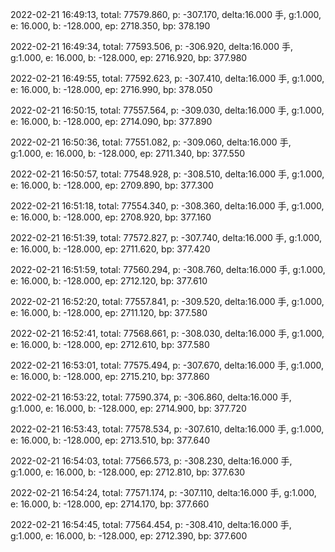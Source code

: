 2022-02-21 16:49:13, total: 77579.860, p: -307.170, delta:16.000 手, g:1.000, e: 16.000, b: -128.000, ep: 2718.350, bp: 378.190

2022-02-21 16:49:34, total: 77593.506, p: -306.920, delta:16.000 手, g:1.000, e: 16.000, b: -128.000, ep: 2716.920, bp: 377.980

2022-02-21 16:49:55, total: 77592.623, p: -307.410, delta:16.000 手, g:1.000, e: 16.000, b: -128.000, ep: 2716.990, bp: 378.050

2022-02-21 16:50:15, total: 77557.564, p: -309.030, delta:16.000 手, g:1.000, e: 16.000, b: -128.000, ep: 2714.090, bp: 377.890

2022-02-21 16:50:36, total: 77551.082, p: -309.060, delta:16.000 手, g:1.000, e: 16.000, b: -128.000, ep: 2711.340, bp: 377.550

2022-02-21 16:50:57, total: 77548.928, p: -308.510, delta:16.000 手, g:1.000, e: 16.000, b: -128.000, ep: 2709.890, bp: 377.300

2022-02-21 16:51:18, total: 77554.340, p: -308.360, delta:16.000 手, g:1.000, e: 16.000, b: -128.000, ep: 2708.920, bp: 377.160

2022-02-21 16:51:39, total: 77572.827, p: -307.740, delta:16.000 手, g:1.000, e: 16.000, b: -128.000, ep: 2711.620, bp: 377.420

2022-02-21 16:51:59, total: 77560.294, p: -308.760, delta:16.000 手, g:1.000, e: 16.000, b: -128.000, ep: 2712.120, bp: 377.610

2022-02-21 16:52:20, total: 77557.841, p: -309.520, delta:16.000 手, g:1.000, e: 16.000, b: -128.000, ep: 2711.120, bp: 377.580

2022-02-21 16:52:41, total: 77568.661, p: -308.030, delta:16.000 手, g:1.000, e: 16.000, b: -128.000, ep: 2712.610, bp: 377.580

2022-02-21 16:53:01, total: 77575.494, p: -307.670, delta:16.000 手, g:1.000, e: 16.000, b: -128.000, ep: 2715.210, bp: 377.860

2022-02-21 16:53:22, total: 77590.374, p: -306.860, delta:16.000 手, g:1.000, e: 16.000, b: -128.000, ep: 2714.900, bp: 377.720

2022-02-21 16:53:43, total: 77578.534, p: -307.610, delta:16.000 手, g:1.000, e: 16.000, b: -128.000, ep: 2713.510, bp: 377.640

2022-02-21 16:54:03, total: 77566.573, p: -308.230, delta:16.000 手, g:1.000, e: 16.000, b: -128.000, ep: 2712.810, bp: 377.630

2022-02-21 16:54:24, total: 77571.174, p: -307.110, delta:16.000 手, g:1.000, e: 16.000, b: -128.000, ep: 2714.170, bp: 377.660

2022-02-21 16:54:45, total: 77564.454, p: -308.410, delta:16.000 手, g:1.000, e: 16.000, b: -128.000, ep: 2712.390, bp: 377.600